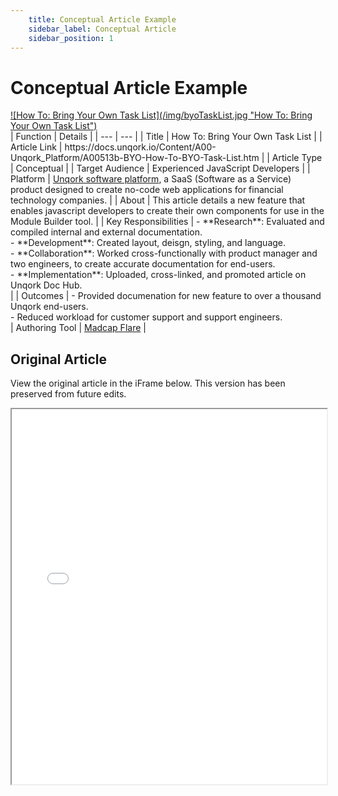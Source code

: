 ```yaml
---
    title: Conceptual Article Example
    sidebar_label: Conceptual Article
    sidebar_position: 1
---
```

# Conceptual Article Example  
<div className="image center width90">
    <a href="https://docs.unqork.io/Content/A00-Unqork_Platform/A00513b-BYO-How-To-BYO-Task-List.htm"  target="_blank">![How To: Bring Your Own Task List](/img/byoTaskList.jpg "How To: Bring Your Own Task List")</a>
</div>  
| Function | Details |
| --- | --- |
| Title | How To: Bring Your Own Task List  |
| Article Link | https://docs.unqork.io/Content/A00-Unqork_Platform/A00513b-BYO-How-To-BYO-Task-List.htm  |
| Article Type | Conceptual |
| Target Audience | Experienced JavaScript Developers  |
| Platform | <a href="https://unqork.com/"  target="_blank">Unqork software platform</a>, a SaaS (Software as a Service) product designed to create no-code web applications for financial technology companies.  |
| About | This article details a new feature that enables javascript developers to create their own components for use in the Module Builder tool. |
| Key Responsibilities | - **Research**: Evaluated and compiled internal and external documentation. <br /> - **Development**: Created layout, deisgn, styling, and language. <br /> - **Collaboration**: Worked cross-functionally with product manager and two engineers, to create accurate documentation for end-users. <br /> - **Implementation**: Uploaded, cross-linked, and promoted article on Unqork Doc Hub. <br /> |
| Outcomes | - Provided documenation for new feature to over a thousand Unqork end-users. <br /> - Reduced workload for customer support and support engineers. <br />
| Authoring Tool | <a href="https://www.madcapsoftware.com/products/flare/"  target="_blank">Madcap Flare</a> |  

## Original Article
View the original article in the iFrame below. This version has been preserved from future edits.
<iframe
  src="/docs/taskList/Default.htm"
  width="100%"
  height="600"
  style={{border: '1px solid black'}}
/>
